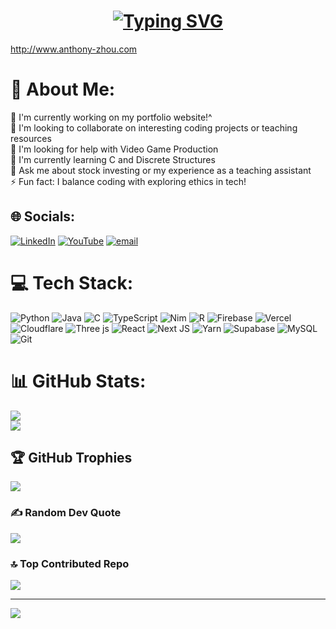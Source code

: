 <h1 align="center"><a href="https://git.io/typing-svg"><img src="https://readme-typing-svg.demolab.com?font=Fira+Code&weight=600&size=32&duration=2500&pause=6500&color=888888&random=false&width=450&lines=Hi!%F0%9F%91%8B%2C+I'm+Anthony+Zhou" alt="Typing SVG" /></a></h1>

http://www.anthony-zhou.com

# 💫 About Me:
🔭 I'm currently working on my portfolio website!^<br>👯 I'm looking to collaborate on interesting coding projects or teaching resources<br>🤝 I'm looking for help with Video Game Production<br>🌱 I'm currently learning C and Discrete Structures<br>💬 Ask me about stock investing or my experience as a teaching assistant<br>⚡ Fun fact: I balance coding with exploring ethics in tech!


## 🌐 Socials:
[![LinkedIn](https://img.shields.io/badge/LinkedIn-%230077B5.svg?logo=linkedin&logoColor=white)](https://linkedin.com/in/anthony--zhou) [![YouTube](https://img.shields.io/badge/YouTube-%23FF0000.svg?logo=YouTube&logoColor=white)](https://youtube.com/@anthonyzhou) [![email](https://img.shields.io/badge/Email-D14836?logo=gmail&logoColor=white)](mailto:azhou112@umd.edu) 

# 💻 Tech Stack:
![Python](https://img.shields.io/badge/python-3670A0?style=for-the-badge&logo=python&logoColor=ffdd54) ![Java](https://img.shields.io/badge/java-%23ED8B00.svg?style=for-the-badge&logo=openjdk&logoColor=white) ![C](https://img.shields.io/badge/c-%2300599C.svg?style=for-the-badge&logo=c&logoColor=white) ![TypeScript](https://img.shields.io/badge/typescript-%23007ACC.svg?style=for-the-badge&logo=typescript&logoColor=white) ![Nim](https://img.shields.io/badge/nim-%23FFE953.svg?style=for-the-badge&logo=nim&logoColor=white) ![R](https://img.shields.io/badge/r-%23276DC3.svg?style=for-the-badge&logo=r&logoColor=white) ![Firebase](https://img.shields.io/badge/firebase-%23039BE5.svg?style=for-the-badge&logo=firebase) ![Vercel](https://img.shields.io/badge/vercel-%23000000.svg?style=for-the-badge&logo=vercel&logoColor=white) ![Cloudflare](https://img.shields.io/badge/Cloudflare-F38020?style=for-the-badge&logo=Cloudflare&logoColor=white) ![Three js](https://img.shields.io/badge/threejs-black?style=for-the-badge&logo=three.js&logoColor=white) ![React](https://img.shields.io/badge/react-%2320232a.svg?style=for-the-badge&logo=react&logoColor=%2361DAFB) ![Next JS](https://img.shields.io/badge/Next-black?style=for-the-badge&logo=next.js&logoColor=white) ![Yarn](https://img.shields.io/badge/yarn-%232C8EBB.svg?style=for-the-badge&logo=yarn&logoColor=white) ![Supabase](https://img.shields.io/badge/Supabase-3ECF8E?style=for-the-badge&logo=supabase&logoColor=white) ![MySQL](https://img.shields.io/badge/mysql-4479A1.svg?style=for-the-badge&logo=mysql&logoColor=white) ![Git](https://img.shields.io/badge/git-%23F05033.svg?style=for-the-badge&logo=git&logoColor=white)
# 📊 GitHub Stats:
![](https://nirzak-streak-stats.vercel.app/?user=developer-az&theme=highcontrast&hide_border=true)<br/>
![](https://github-readme-stats.vercel.app/api/top-langs/?username=developer-az&theme=highcontrast&hide_border=true&include_all_commits=true&count_private=true&layout=compact)

## 🏆 GitHub Trophies
![](https://github-profile-trophy.vercel.app/?username=developer-az&theme=great-gatsby&no-frame=true&no-bg=true&margin-w=4)

### ✍️ Random Dev Quote
![](https://quotes-github-readme.vercel.app/api?type=horizontal&theme=radical)

### 🔝 Top Contributed Repo
![](https://github-contributor-stats.vercel.app/api?username=developer-az&limit=5&theme=great-gatsby&combine_all_yearly_contributions=true)

---
[![](https://visitcount.itsvg.in/api?id=developer-az&icon=2&color=4)](https://visitcount.itsvg.in)

<!-- Proudly created with GPRM ( https://gprm.itsvg.in ) -->

